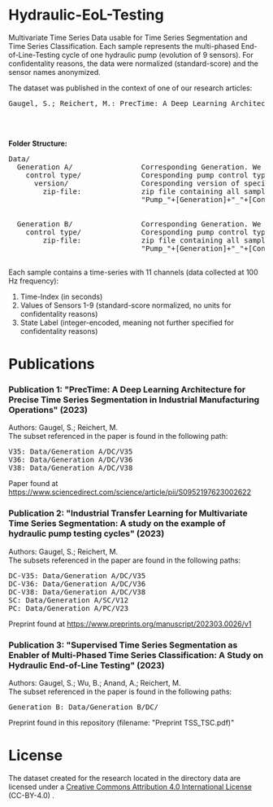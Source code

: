 # Hydraulic-EoL-Testing
Multivariate Time Series Data usable for Time Series Segmentation and Time Series Classification. Each sample represents the multi-phased End-of-Line-Testing cycle of one hydraulic pump (evolution of 9 sensors). For confidentality reasons, the data were normalized (standard-score) and the sensor names anonymized.

The dataset was published in the context of one of our research articles:
<pre>
Gaugel, S.; Reichert, M.: PrecTime: A Deep Learning Architecture for Precise Time Series Segmentation in Industrial Manufacturing Operations, 2023
</pre>
<br/>
<br/>

<b>Folder Structure:</b>
<pre>
Data/
  Generation A/                Corresponding Generation. We have data from 2 generations (Generation A, Generation B)
    control type/              Coresponding pump control type. We have 3 different control types (Direct Control (DC), Proportional Control (PC), Speed-based Control (SC) )
      version/                 Coresponding version of specific control type. Only relevant for Generation A DC-pumps, where we have 3 version (V35, V36, V38)
        zip-file:              zip file containing all samples of the specific version. One Sample has the following name format:
                               "Pump_"+[Generation]+"_"+[Control Type]+[Version]+"_"+[ID]+".csv"<br />
                           
  Generation B/                Corresponding Generation. We have data from 2 generations (Generation A, Generation B)
    control type/              Coresponding pump control type. We have 3 different control types (Direct Control (DC), Proportional Control (PC), Speed-based Control (SC) )
        zip-file:              zip file containing all samples of the specific version. One Sample has the following name format:
                               "Pump_"+[Generation]+"_"+[Control Type]+[Version]+"_"+[ID]+".csv"<br />
</pre>                                    
                                     
Each sample contains a time-series with 11 channels (data collected at 100 Hz frequency):
1. Time-Index (in seconds)
2. Values of Sensors 1-9 (standard-score normalized, no units for confidentality reasons)
3. State Label (integer-encoded, meaning not further specified for confidentality reasons)

# Publications 
### Publication 1: "PrecTime: A Deep Learning Architecture for Precise Time Series Segmentation in Industrial Manufacturing Operations" (2023)
Authors: Gaugel, S.; Reichert, M. <br/>
The subset referenced in the paper is found in the following path: <br/>
<pre>
V35: Data/Generation A/DC/V35
V36: Data/Generation A/DC/V36
V38: Data/Generation A/DC/V38
</pre>
Paper found at
https://www.sciencedirect.com/science/article/pii/S0952197623002622


### Publication 2: "Industrial Transfer Learning for Multivariate Time Series Segmentation: A study on the example of hydraulic pump testing cycles" (2023)
Authors: Gaugel, S.; Reichert, M. <br/>
The subsets referenced in the paper are found in the following paths: <br/>
<pre>
DC-V35: Data/Generation A/DC/V35
DC-V36: Data/Generation A/DC/V36
DC-V38: Data/Generation A/DC/V38
SC: Data/Generation A/SC/V12
PC: Data/Generation A/PC/V23
</pre>
Preprint found at
https://www.preprints.org/manuscript/202303.0026/v1

### Publication 3: "Supervised Time Series Segmentation as Enabler of Multi-Phased Time Series Classification: A Study on Hydraulic End-of-Line Testing" (2023)
Authors: Gaugel, S.; Wu, B.; Anand, A.; Reichert, M.<br/>
The subset referenced in the paper is found in the following paths: <br/>
<pre>
Generation B: Data/Generation B/DC/
</pre>
Preprint found in this repository (filename: "Preprint TSS_TSC.pdf)"

# License 
The dataset created for the research located in the directory data are licensed under a [Creative Commons Attribution 4.0 International License](https://creativecommons.org/licenses/by/4.0/) (CC-BY-4.0) .



